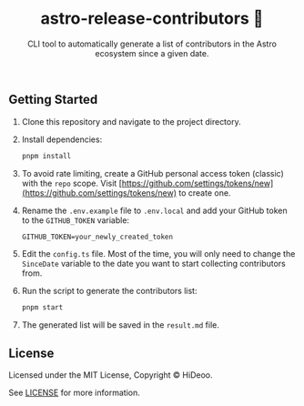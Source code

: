 <div align="center">
  <h1>astro-release-contributors 🙏</h1>
  <p>CLI tool to automatically generate a list of contributors in the Astro ecosystem since a given date.</p>
  <br />
</div>

## Getting Started

1. Clone this repository and navigate to the project directory.
1. Install dependencies:

   ```bash
   pnpm install
   ```

1. To avoid rate limiting, create a GitHub personal access token (classic) with the `repo` scope. Visit [https://github.com/settings/tokens/new](https://github.com/settings/tokens/new) to create one.
1. Rename the `.env.example` file to `.env.local` and add your GitHub token to the `GITHUB_TOKEN` variable:

   ```env
   GITHUB_TOKEN=your_newly_created_token
   ```

1. Edit the `config.ts` file. Most of the time, you will only need to change the `SinceDate` variable to the date you want to start collecting contributors from.
1. Run the script to generate the contributors list:

   ```bash
   pnpm start
   ```

1. The generated list will be saved in the `result.md` file.

## License

Licensed under the MIT License, Copyright © HiDeoo.

See [LICENSE](https://github.com/HiDeoo/astro-release-contributors/blob/main/LICENSE) for more information.
